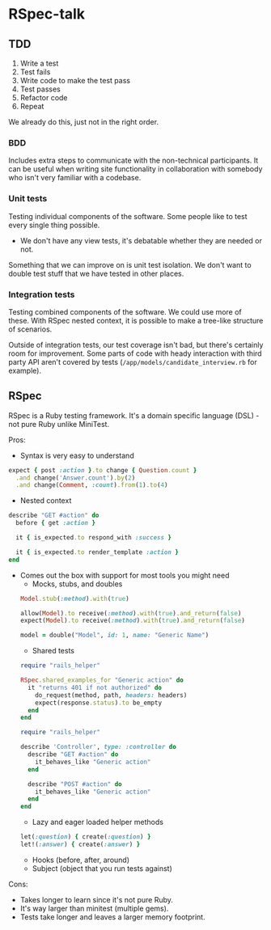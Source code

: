 # RSpec-talk

## TDD

1. Write a test
2. Test fails
3. Write code to make the test pass
4. Test passes
5. Refactor code
6. Repeat

We already do this, just not in the right order.

### BDD

Includes extra steps to communicate with the non-technical participants. It can be useful when writing site functionality in collaboration with somebody who isn't very familiar with a codebase.

### Unit tests

Testing individual components of the software. Some people like to test every single thing possible.
  * We don't have any view tests, it's debatable whether they are needed or not.

Something that we can improve on is unit test isolation. We don't want to double test stuff that we have tested in other places.

### Integration tests

Testing combined components of the software. We could use more of these. With RSpec nested context, it is possible to make a tree-like structure of scenarios.

Outside of integration tests, our test coverage isn't bad, but there's certainly room for improvement. Some parts of code with heady interaction with third party API aren't covered by tests (`/app/models/candidate_interview.rb` for example).

## RSpec

RSpec is a Ruby testing framework. It's a domain specific language (DSL) - not pure Ruby unlike MiniTest.

Pros:

* Syntax is very easy to understand
```ruby
expect { post :action }.to change { Question.count }
  .and change('Answer.count').by(2)
  .and change(Comment, :count).from(1).to(4)
```
* Nested context
```ruby
describe "GET #action" do
  before { get :action }

  it { is_expected.to respond_with :success }

  it { is_expected.to render_template :action }
end
```
* Comes out the box with support for most tools you might need
  * Mocks, stubs, and doubles
  ```ruby
  Model.stub(:method).with(true)
  
  allow(Model).to receive(:method).with(true).and_return(false)
  expect(Model).to receive(:method).with(true).and_return(false)
  
  model = double("Model", id: 1, name: "Generic Name")
  ```
  * Shared tests
  ```ruby
  require "rails_helper"
  
  RSpec.shared_examples_for "Generic action" do
    it "returns 401 if not authorized" do
      do_request(method, path, headers: headers)
      expect(response.status).to be_empty
    end
  end
  ```
  ```ruby
  require "rails_helper"

  describe 'Controller', type: :controller do
    describe "GET #action" do
      it_behaves_like "Generic action"
    end

    describe "POST #action" do
      it_behaves_like "Generic action"
    end
  end
  ```
  * Lazy and eager loaded helper methods
  ```ruby
  let(:question) { create(:question) }
  let!(:answer) { create(:answer) }
  ```
  * Hooks (before, after, around)
  * Subject (object that you run tests against)

Cons:

* Takes longer to learn since it's not pure Ruby.
* It's way larger than minitest (multiple gems).
* Tests take longer and leaves a larger memory footprint.
